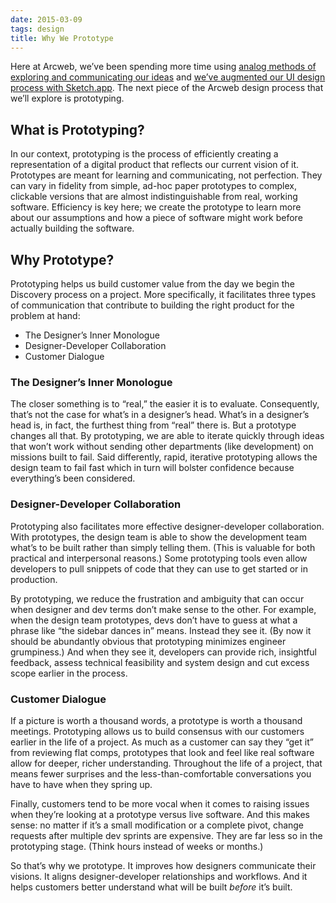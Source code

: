 ```yaml
---
date: 2015-03-09
tags: design
title: Why We Prototype
---
```


Here at Arcweb, we’ve been spending more time using [analog methods of exploring and communicating our ideas](http://arcweb.com/why-we-sketch/) and [we’ve augmented our UI design process with Sketch.app](http://arcweb.com/why-were-complementing-photoshop-with-sketch/). The next piece of the Arcweb design process that we’ll explore is prototyping.

## What is Prototyping?

In our context, prototyping is the process of efficiently creating a representation of a digital product that reflects our current vision of it. Prototypes are meant for learning and communicating, not perfection. They can vary in fidelity from simple, ad-hoc paper prototypes to complex, clickable versions that are almost indistinguishable from real, working software. Efficiency is key here; we create the prototype to learn more about our assumptions and how a piece of software might work before actually building the software.

## Why Prototype?

Prototyping helps us build customer value from the day we begin the Discovery process on a project. More specifically, it facilitates three types of communication that contribute to building the right product for the problem at hand:

* The Designer’s Inner Monologue
* Designer-Developer Collaboration
* Customer Dialogue

### The Designer’s Inner Monologue

The closer something is to “real,” the easier it is to evaluate. Consequently, that’s not the case for what’s in a designer’s head. What’s in a designer’s head is, in fact, the furthest thing from “real” there is. But a prototype changes all that. By prototyping, we are able to iterate quickly through ideas that won’t work without sending other departments (like development) on missions built to fail. Said differently, rapid, iterative prototyping allows the design team to fail fast which in turn will bolster confidence because everything’s been considered.

### Designer-Developer Collaboration

Prototyping also facilitates more effective designer-developer collaboration. With prototypes, the design team is able to show the development team what’s to be built rather than simply telling them. (This is valuable for both practical and interpersonal reasons.) Some prototyping tools even allow developers to pull snippets of code that they can use to get started or in production.

By prototyping, we reduce the frustration and ambiguity that can occur when designer and dev terms don’t make sense to the other. For example, when the design team prototypes, devs don’t have to guess at what a phrase like “the sidebar dances in” means. Instead they see it. (By now it should be abundantly obvious that prototyping minimizes engineer grumpiness.) And when they see it, developers can provide rich, insightful feedback, assess technical feasibility and system design and cut excess scope earlier in the process.

### Customer Dialogue

If a picture is worth a thousand words, a prototype is worth a thousand meetings. Prototyping allows us to build consensus with our customers earlier in the life of a project. As much as a customer can say they “get it” from reviewing flat comps, prototypes that look and feel like real software allow for deeper, richer understanding. Throughout the life of a project, that means fewer surprises and the less-than-comfortable conversations you have to have when they spring up.

Finally, customers tend to be more vocal when it comes to raising issues when they’re looking at a prototype versus live software. And this makes sense: no matter if it’s a small modification or a complete pivot, change requests after multiple dev sprints are expensive. They are far less so in the prototyping stage. (Think hours instead of weeks or months.)

So that’s why we prototype. It improves how designers communicate their visions. It aligns designer-developer relationships and workflows. And it helps customers better understand what will be built *before* it’s built.
